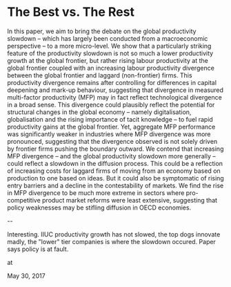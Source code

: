 # The Best vs. The Rest
In this paper, we aim to bring the debate on the global productivity slowdown – which has largely been
conducted from a macroeconomic perspective – to a more micro-level. We show that a particularly striking
feature of the productivity slowdown is not so much a lower productivity growth at the global frontier, but
rather rising labour productivity at the global frontier coupled with an increasing labour productivity divergence
between the global frontier and laggard (non-frontier) firms. This productivity divergence remains after
controlling for differences in capital deepening and mark-up behaviour, suggesting that divergence in measured
multi-factor productivity (MFP) may in fact reflect technological divergence in a broad sense. This divergence
could plausibly reflect the potential for structural changes in the global economy – namely digitalisation,
globalisation and the rising importance of tacit knowledge – to fuel rapid productivity gains at the global
frontier. Yet, aggregate MFP performance was significantly weaker in industries where MFP divergence was
more pronounced, suggesting that the divergence observed is not solely driven by frontier firms pushing the
boundary outward. We contend that increasing MFP divergence – and the global productivity slowdown more
generally – could reflect a slowdown in the diffusion process. This could be a reflection of increasing costs for
laggard firms of moving from an economy based on production to one based on ideas. But it could also be
symptomatic of rising entry barriers and a decline in the contestability of markets. We find the rise in MFP
divergence to be much more extreme in sectors where pro-competitive product market reforms were least
extensive, suggesting that policy weaknesses may be stifling diffusion in OECD economies.

--

Interesting. IIUC productivity growth has not slowed, the top dogs innovate madly, the "lower" tier companies is where the slowdown occured. Paper says policy is at fault. 







at

May 30, 2017















